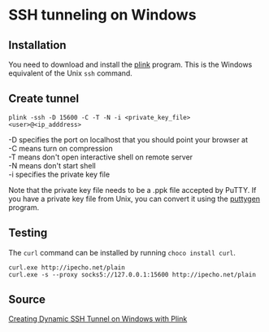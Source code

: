 # SSH tunneling on Windows

## Installation

You need to download and install the [plink](http://www.chiark.greenend.org.uk/~sgtatham/putty/download.html) program. This is the Windows equivalent of the Unix `ssh` command.

## Create tunnel

```
plink -ssh -D 15600 -C -T -N -i <private_key_file> <user>@<ip_adddress>
```

-D specifies the port on localhost that you should point your browser at  
-C means turn on compression  
-T means don't open interactive shell on remote server  
-N means don't start shell  
-i specifies the private key file  

Note that the private key file needs to be a .ppk file accepted by PuTTY. If you have a private key file from Unix, you can convert it using the [puttygen](http://www.chiark.greenend.org.uk/~sgtatham/putty/download.html) program.

## Testing

The `curl` command can be installed by running `choco install curl`.

```
curl.exe http://ipecho.net/plain
curl.exe -s --proxy socks5://127.0.0.1:15600 http://ipecho.net/plain
```

## Source

[Creating Dynamic SSH Tunnel on Windows with Plink](http://www.pc-freak.net/blog/creating-ssh-tunnel-windows-plink/)
